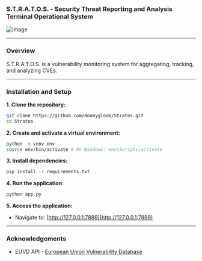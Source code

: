 ### **S.T.R.A.T.O.S. - Security Threat Reporting and Analysis Terminal Operational System**

![image](https://github.com/user-attachments/assets/f0f89ccc-7226-4ae9-9b02-90fa3db85b52)

---

### Overview

S.T.R.A.T.O.S. is a vulnerability monitoring system for aggregating, tracking, and analyzing CVEs.

---

### Installation and Setup

**1. Clone the repository:**

```bash
git clone https://github.com/doomygloom/Stratos.git
cd Stratos
```

**2. Create and activate a virtual environment:**

```bash
python -m venv env
source env/bin/activate # On Windows: env\Scripts\activate
```

**3. Install dependencies:**

```bash
pip install -r requirements.txt
```

**4. Run the application:**

```bash
python app.py
```

**5. Access the application:**

* Navigate to: [http://127.0.0.1:7899](http://127.0.0.1:7899)

---

### Acknowledgements

* EUVD API - [European Union Vulnerability Database](https://euvd.enisa.europa.eu/)
